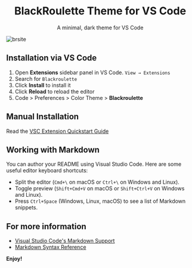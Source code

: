 
<h1 align="center">
  BlackRoulette Theme for VS Code
</h1>
<p align="center">
  A minimal, dark theme for VS Code
</p>
<p align="center">

</p>

![brsite](https://github.com/j-schneble/blackroulette/assets/60337134/57b0b1d6-4841-4dad-acda-2bd15a6104b3)

## Installation via VS Code

1. Open **Extensions** sidebar panel in VS Code. `View → Extensions`
2. Search for `Blackroulette`
3. Click **Install** to install it
4. Click **Reload** to reload the editor
5. Code > Preferences > Color Theme > **Blackroulette**

## Manual Installation

Read the [VSC Extension Quickstart Guide](https://github.com/j-schneble/blackroulette-theme/blob/master/vsc-extension-quickstart.md)
## Working with Markdown

You can author your README using Visual Studio Code. Here are some useful editor keyboard shortcuts:

* Split the editor (`Cmd+\` on macOS or `Ctrl+\` on Windows and Linux).
* Toggle preview (`Shift+Cmd+V` on macOS or `Shift+Ctrl+V` on Windows and Linux).
* Press `Ctrl+Space` (Windows, Linux, macOS) to see a list of Markdown snippets.

## For more information

* [Visual Studio Code's Markdown Support](http://code.visualstudio.com/docs/languages/markdown)
* [Markdown Syntax Reference](https://help.github.com/articles/markdown-basics/)

**Enjoy!**

